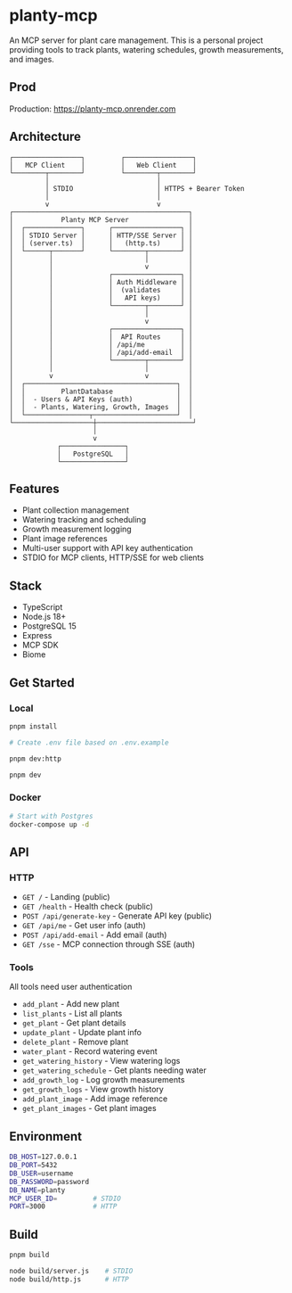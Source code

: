 # planty-mcp

An MCP server for plant care management. This is a personal project providing tools to track plants, watering schedules, growth measurements, and images.

## Prod

Production: https://planty-mcp.onrender.com

## Architecture

```
┌─────────────────┐         ┌─────────────────┐
│   MCP Client    │         │   Web Client    │
└────────┬────────┘         └────────┬────────┘
         │                           │
         │ STDIO                     │ HTTPS + Bearer Token
         │                           │
         v                           v
┌────────────────────────────────────────────┐
│            Planty MCP Server               │
│  ┌──────────────┐      ┌─────────────────┐ │
│  │ STDIO Server │      │ HTTP/SSE Server │ │
│  │ (server.ts)  │      │   (http.ts)     │ │
│  └──────┬───────┘      └────────┬────────┘ │
│         │                       │          │
│         │                       v          │
│         │              ┌─────────────────┐ │
│         │              │ Auth Middleware │ │
│         │              │  (validates     │ │
│         │              │   API keys)     │ │
│         │              └────────┬────────┘ │
│         │                       │          │
│         │                       v          │
│         │              ┌─────────────────┐ │
│         │              │  API Routes     │ │
│         │              │ /api/me         │ │
│         │              │ /api/add-email  │ │
│         │              └────────┬────────┘ │
│         │                       │          │
│         v                       v          │
│  ┌──────────────────────────────────────┐  │
│  │         PlantDatabase                │  │
│  │  - Users & API Keys (auth)           │  │
│  │  - Plants, Watering, Growth, Images  │  │
│  └────────────────┬─────────────────────┘  │
└────────────────────┼────────────────────────┘
                     │
                     v
            ┌────────────────┐
            │   PostgreSQL   │
            └────────────────┘
```

## Features

- Plant collection management
- Watering tracking and scheduling
- Growth measurement logging
- Plant image references
- Multi-user support with API key authentication
- STDIO for MCP clients, HTTP/SSE for web clients

## Stack

- TypeScript
- Node.js 18+
- PostgreSQL 15
- Express
- MCP SDK
- Biome

## Get Started

### Local

```bash
pnpm install

# Create .env file based on .env.example

pnpm dev:http

pnpm dev
```

### Docker

```bash
# Start with Postgres
docker-compose up -d
```

## API

### HTTP

- `GET /` - Landing (public)
- `GET /health` - Health check (public)
- `POST /api/generate-key` - Generate API key (public)
- `GET /api/me` - Get user info (auth)
- `POST /api/add-email` - Add email (auth)
- `GET /sse` - MCP connection through SSE (auth)

### Tools

All tools need user authentication

- `add_plant` - Add new plant
- `list_plants` - List all plants
- `get_plant` - Get plant details
- `update_plant` - Update plant info
- `delete_plant` - Remove plant
- `water_plant` - Record watering event
- `get_watering_history` - View watering logs
- `get_watering_schedule` - Get plants needing water
- `add_growth_log` - Log growth measurements
- `get_growth_logs` - View growth history
- `add_plant_image` - Add image reference
- `get_plant_images` - Get plant images

## Environment

```bash
DB_HOST=127.0.0.1
DB_PORT=5432
DB_USER=username
DB_PASSWORD=password
DB_NAME=planty
MCP_USER_ID=         # STDIO
PORT=3000            # HTTP
```

## Build

```bash
pnpm build

node build/server.js    # STDIO
node build/http.js      # HTTP
```
